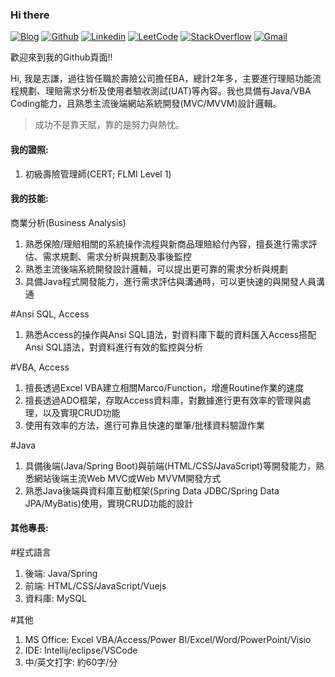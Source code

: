 ### Hi there

[![Blog](https://img.shields.io/badge/-Blog-blueviolet?style=flat&logo=WordPress&logoColor=white)](https://twcch.github.io/)
[![Github](https://img.shields.io/badge/-Github-000?style=flat&logo=Github&logoColor=white)](https://github.com/twcch)
[![Linkedin](https://img.shields.io/badge/-LinkedIn-blue?style=flat&logo=Linkedin&logoColor=white)](https://www.linkedin.com/in/twcch/)
[![LeetCode](https://img.shields.io/badge/-LeetCode-yellow?style=flat&logo=LeetCode&logoColor=white)](https://leetcode.com/twcch1218/)
[![StackOverflow](https://img.shields.io/badge/-StackOverflow-orange?style=flat&logo=StackOverflow&logoColor=white)](https://stackoverflow.com/users/20167143/twcch1218)
[![Gmail](https://img.shields.io/badge/-Gmail-c14438?style=flat&logo=Gmail&logoColor=white)](mailto:twcch1218@gmail.com)

歡迎來到我的Github頁面!!

Hi, 我是志謙，過往皆任職於壽險公司擔任BA，總計2年多，主要進行理賠功能流程規劃、理賠需求分析及使用者驗收測試(UAT)等內容。我也具備有Java/VBA Coding能力，且熟悉主流後端網站系統開發(MVC/MVVM)設計邏輯。

 > 成功不是靠天賦，靠的是努力與熱忱。

#### 我的證照:

1. 初級壽險管理師(CERT; FLMI Level 1)

#### 我的技能:

商業分析(Business Analysis)
1. 熟悉保險/理賠相關的系統操作流程與新商品理賠給付內容，擅長進行需求評估、需求規劃、需求分析與規劃及事後監控
2. 熟悉主流後端系統開發設計邏輯，可以提出更可靠的需求分析與規劃
3. 具備Java程式開發能力，進行需求評估與溝通時，可以更快速的與開發人員溝通

#Ansi SQL, Access
1. 熟悉Access的操作與Ansi SQL語法，對資料庫下載的資料匯入Access搭配Ansi SQL語法，對資料進行有效的監控與分析

#VBA, Access
1. 擅長透過Excel VBA建立相關Marco/Function，增進Routine作業的速度
2. 擅長透過ADO框架，存取Access資料庫，對數據進行更有效率的管理與處理，以及實現CRUD功能
3. 使用有效率的方法，進行可靠且快速的單筆/批樣資料驗證作業

#Java
1. 具備後端(Java/Spring Boot)與前端(HTML/CSS/JavaScript)等開發能力，熟悉網站後端主流Web MVC或Web MVVM開發方式
2. 熟悉Java後端與資料庫互動框架(Spring Data JDBC/Spring Data JPA/MyBatis)使用，實現CRUD功能的設計

#### 其他專長:

#程式語言
1. 後端: Java/Spring
2. 前端: HTML/CSS/JavaScript/Vuejs
3. 資料庫: MySQL

#其他
1. MS Office: Excel VBA/Access/Power BI/Excel/Word/PowerPoint/Visio
2. IDE: Intellij/eclipse/VSCode
3. 中/英文打字: 約60字/分

